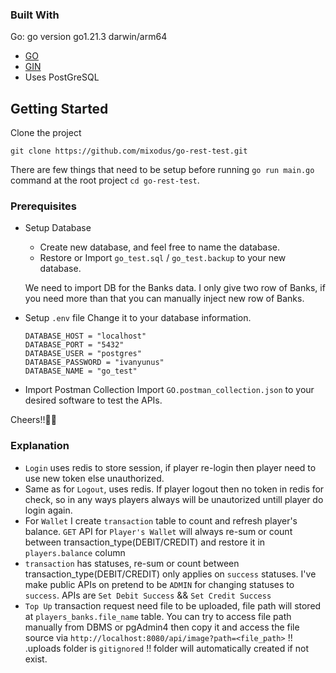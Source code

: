 <!-- GETTING STARTED -->
### Built With
Go: go version go1.21.3 darwin/arm64
* <a href="https://go.dev/">GO<a>
* <a href="https://gin-gonic.com/">GIN<a>
* Uses PostGreSQL
  
## Getting Started

Clone the project

```
git clone https://github.com/mixodus/go-rest-test.git
```

There are few things that need to be setup before running `go run main.go` command at the root project `cd go-rest-test`.

### Prerequisites

* Setup Database
  
  - Create new database, and feel free to name the database.
  - Restore or Import  `go_test.sql` /  `go_test.backup` to your new database.

  We need to import DB for the Banks data. I only give two row of Banks, if you need more than that you can manually inject new row of Banks.
  
* Setup `.env` file
  Change it to your database information.
  ```
  DATABASE_HOST = "localhost"
  DATABASE_PORT = "5432"
  DATABASE_USER = "postgres"
  DATABASE_PASSWORD = "ivanyunus"
  DATABASE_NAME = "go_test"
  ```

* Import Postman Collection
  Import `GO.postman_collection.json` to your desired software to test the APIs.



Cheers!!🥂✨




### Explanation

* `Login` uses redis to store session, if player re-login then player need to use new token else unauthorized.
* Same as for `Logout`, uses redis. If player logout then no token in redis for check, so in any ways players always will be unautorized untill player do login again.
* For `Wallet` I create `transaction` table to count and refresh player's balance. `GET` API for `Player's Wallet` will always re-sum or count between transaction_type(DEBIT/CREDIT) and restore it in `players.balance` column
* `transaction` has statuses, re-sum or count between transaction_type(DEBIT/CREDIT) only applies on `success` statuses. I've make public APIs on pretend to be `ADMIN` for changing statuses to `success`. APIs are `Set Debit Success` && `Set Credit Success`
* `Top Up` transaction request need file to be uploaded, file path will stored at `players_banks.file_name` table. You can try to access file path manually from DBMS or pgAdmin4 then copy it and access the file source via ```http://localhost:8080/api/image?path=<file_path>``` !! .uploads folder is `gitignored` !! folder will automatically created if not exist.

